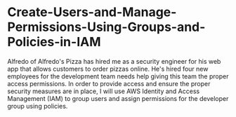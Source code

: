 # Create-Users-and-Manage-Permissions-Using-Groups-and-Policies-in-IAM
Alfredo of Alfredo's Pizza has hired me as a security engineer for his web app that allows customers to order pizzas online. He's hired four new employees for the development team needs help giving this team the proper access permissions. In order to provide access and ensure the proper security measures are in place, I will use AWS Identity and Access Management (IAM) to group users and assign permissions for the developer group using policies.
